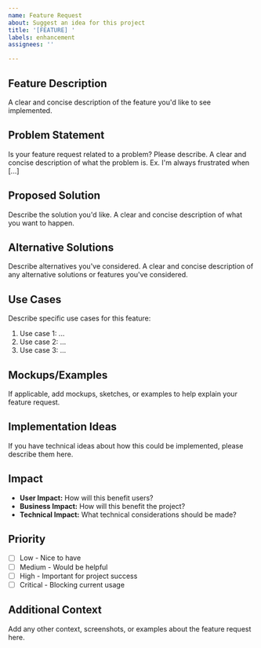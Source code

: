 ```yaml
---
name: Feature Request
about: Suggest an idea for this project
title: '[FEATURE] '
labels: enhancement
assignees: ''

---
```


## Feature Description
A clear and concise description of the feature you'd like to see implemented.

## Problem Statement
Is your feature request related to a problem? Please describe.
A clear and concise description of what the problem is. Ex. I'm always frustrated when [...]

## Proposed Solution
Describe the solution you'd like.
A clear and concise description of what you want to happen.

## Alternative Solutions
Describe alternatives you've considered.
A clear and concise description of any alternative solutions or features you've considered.

## Use Cases
Describe specific use cases for this feature:
1. Use case 1: ...
2. Use case 2: ...
3. Use case 3: ...

## Mockups/Examples
If applicable, add mockups, sketches, or examples to help explain your feature request.

## Implementation Ideas
If you have technical ideas about how this could be implemented, please describe them here.

## Impact
- **User Impact:** How will this benefit users?
- **Business Impact:** How will this benefit the project?
- **Technical Impact:** What technical considerations should be made?

## Priority
- [ ] Low - Nice to have
- [ ] Medium - Would be helpful
- [ ] High - Important for project success
- [ ] Critical - Blocking current usage

## Additional Context
Add any other context, screenshots, or examples about the feature request here.